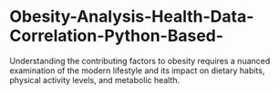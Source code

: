 # Obesity-Analysis-Health-Data-Correlation-Python-Based-
Understanding the contributing factors to obesity requires a nuanced examination of the modern lifestyle and its impact on dietary habits, physical activity levels, and metabolic health. 
